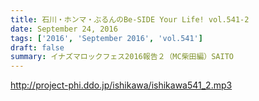 ```yaml
---
title: 石川・ホンマ・ぶるんのBe-SIDE Your Life! vol.541-2
date: September 24, 2016
tags: ['2016', 'September 2016', 'vol.541']
draft: false
summary: イナズマロックフェス2016報告２（MC柴田編）SAITO
---
```


http://project-phi.ddo.jp/ishikawa/ishikawa541_2.mp3

